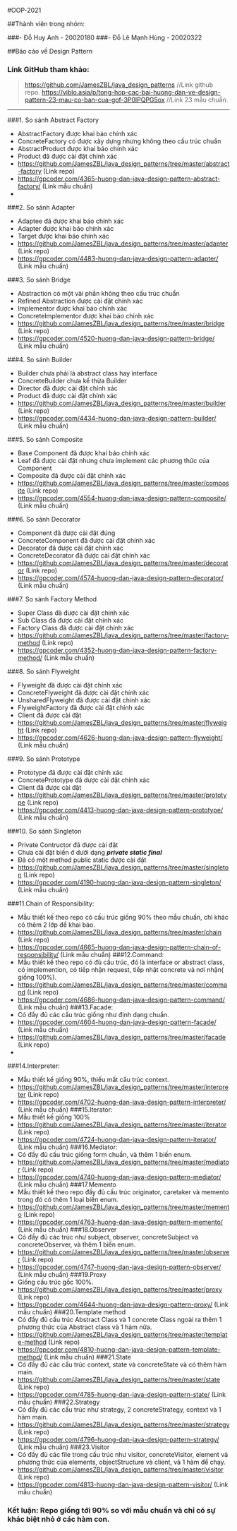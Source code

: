 #OOP-2021

##Thành viên trong nhóm:

###- Đỗ Huy Anh - 20020180
###- Đỗ Lê Mạnh Hùng - 20020322

##Báo cáo về Design Pattern
### Link GitHub tham khảo:
> https://github.com/JamesZBL/java_design_patterns //Link github repo.
> https://viblo.asia/p/tong-hop-cac-bai-huong-dan-ve-design-pattern-23-mau-co-ban-cua-gof-3P0lPQPG5ox //Link 23 mẫu chuẩn.

__ __

###1. So sánh Abstract Factory
* AbstractFactory được khai báo chính xác
* ConcreteFactory có được xây dựng nhưng không theo cấu trúc chuẩn
* AbstractProduct được khai báo chính xác
* Product đã được cài đặt chính xác
* https://github.com/JamesZBL/java_design_patterns/tree/master/abstract-factory (Link repo)
* https://gpcoder.com/4365-huong-dan-java-design-pattern-abstract-factory/ (Link mẫu chuẩn)
* 

###2. So sánh Adapter
* Adaptee đã được khai báo chính xác
* Adapter được khai báo chính xác
* Target được khai báo chính xác
* https://github.com/JamesZBL/java_design_patterns/tree/master/adapter (Link repo)
* https://gpcoder.com/4483-huong-dan-java-design-pattern-adapter/ (Link mẫu chuẩn)

###3. So sánh Bridge
* Abstraction có một vài phần không theo cấu trúc chuẩn
* Refined Abstraction được cài đặt chính xác
* Implementor được khai báo chính xác
* ConcreteImplementor được khai báo chính xác
* https://github.com/JamesZBL/java_design_patterns/tree/master/bridge (Link repo)
* https://gpcoder.com/4520-huong-dan-java-design-pattern-bridge/ (Link mẫu chuẩn)

###4. So sánh Builder
* Builder chưa phải là abstract class hay ìnterface
* ConcreteBuilder chưa kế thừa Builder
* Director đã được cài đặt chính xác
* Product  đã được cài đặt chính xác
* https://github.com/JamesZBL/java_design_patterns/tree/master/builder (Link repo)
* https://gpcoder.com/4434-huong-dan-java-design-pattern-builder/ (Link mẫu chuẩn)
 
###5. So sánh Composite
* Base Component đã được khai báo chính xác
* Leaf đã được cài đặt nhưng chưa implement các phương thức của Component
* Composite đã được cài đặt chính xác
* https://github.com/JamesZBL/java_design_patterns/tree/master/composite (Link repo)
* https://gpcoder.com/4554-huong-dan-java-design-pattern-composite/ (Link mẫu chuẩn)

###6. So sánh Decorator
* Component đã được cài đặt đúng
* ConcreteComponent đã được cài đặt chính xác
* Decorator đã được cài đặt chính xác
* ConcreteDecorator đã được cài đặt chính xác
* https://github.com/JamesZBL/java_design_patterns/tree/master/decorator (Link repo)
* https://gpcoder.com/4574-huong-dan-java-design-pattern-decorator/ (Link mẫu chuẩn)

###7. So sánh Factory Method
* Super Class đã được cài đặt chính xác
* Sub Class đã được cài đặt chính xác
* Factory Class đã được cài đặt chính xác
* https://github.com/JamesZBL/java_design_patterns/tree/master/factory-method (Link repo)
* https://gpcoder.com/4352-huong-dan-java-design-pattern-factory-method/ (Link mẫu chuẩn)

###8. So sánh Flyweight
* Flyweight đã được cài đặt chính xác
* ConcreteFlyweight đã được cài đặt chính xác
* UnsharedFlyweight đã được cài đặt chính xác
* FlyweightFactory đã được cài đặt chính xác
* Client đã được cài đặt
* https://github.com/JamesZBL/java_design_patterns/tree/master/flyweight (Link repo)
* https://gpcoder.com/4626-huong-dan-java-design-pattern-flyweight/ (Link mẫu chuẩn)

###9. So sánh Prototype
* Prototype đã được cài đặt chính xác
* ConcretePrototype đã dược cài đặt chính xác
* Client đã được cài đặt
* https://github.com/JamesZBL/java_design_patterns/tree/master/prototype (Link repo)
* https://gpcoder.com/4413-huong-dan-java-design-pattern-prototype/ (Link mẫu chuẩn)

###10. So sánh Singleton
* Private Contructor đã được cài đặt
* Chưa cài đặt biến ở dưới dạng ***private static final***
* Đã có một method public static được cài đặt
* https://github.com/JamesZBL/java_design_patterns/tree/master/singleton (Link repo)
* https://gpcoder.com/4190-huong-dan-java-design-pattern-singleton/ (Link mẫu chuẩn)
 
###11.Chain of Responsibility:
* Mẫu thiết kế theo repo có cấu trúc giống 90% theo mẫu chuẩn, chỉ khác có thêm 2 lớp để khai báo.
* https://github.com/JamesZBL/java_design_patterns/tree/master/chain (Link repo)
* https://gpcoder.com/4665-huong-dan-java-design-pattern-chain-of-responsibility/ (Link mẫu chuẩn)
###12.Command:
* Mẫu thiết kế theo repo có đủ cấu trúc, đó là interface or abstract class, có implemention, có tiếp nhận request, tiếp nhật concrete và nơi nhận( giống 100%).
* https://github.com/JamesZBL/java_design_patterns/tree/master/command (Link repo)
* https://gpcoder.com/4686-huong-dan-java-design-pattern-command/ (Link mẫu chuẩn)
###13.Facade:
* Có đầy đủ các cấu trúc giống như định dạng chuẩn.
* https://gpcoder.com/4604-huong-dan-java-design-pattern-facade/ (Link mẫu chuẩn)
* https://github.com/JamesZBL/java_design_patterns/tree/master/facade (Link repo) 
* 
###14.Interpreter:
* Mẫu thiết kế giống 90%, thiếu mất cấu trúc context.
* https://github.com/JamesZBL/java_design_patterns/tree/master/interpreter (Link repo)
* https://gpcoder.com/4702-huong-dan-java-design-pattern-interpreter/ (Link mẫu chuẩn)
###15.Iterator:
* Mẫu thiết kế giống 100%
* https://github.com/JamesZBL/java_design_patterns/tree/master/iterator (Link repo)
* https://gpcoder.com/4724-huong-dan-java-design-pattern-iterator/ (Link mẫu chuẩn)
###16.Mediator:
* Có đầy đủ cấu trúc giống form chuẩn, và thêm 1 biến enum.
* https://github.com/JamesZBL/java_design_patterns/tree/master/mediator (Link repo)
* https://gpcoder.com/4740-huong-dan-java-design-pattern-mediator/ (Link mẫu chuẩn)
###17.Memento
* Mẫu thiết kế theo repo đầy đủ cấu trúc originator, caretaker và memento trong đó có thêm 1 loại biến enum.
* https://github.com/JamesZBL/java_design_patterns/tree/master/memento (Link repo)
* https://gpcoder.com/4763-huong-dan-java-design-pattern-memento/ (Link mẫu chuẩn)
###18.Observer 
* Có đầy đủ các  trúc như subject, observer, concreteSubject và concreteObserver, và thêm 1 biến enum.
* https://github.com/JamesZBL/java_design_patterns/tree/master/observer (Link repo)
* https://gpcoder.com/4747-huong-dan-java-design-pattern-observer/ (Link mẫu chuẩn)
###19.Proxy
* Giống cấu trúc gốc 100%.
* https://github.com/JamesZBL/java_design_patterns/tree/master/proxy (Link repo)
* https://gpcoder.com/4644-huong-dan-java-design-pattern-proxy/ (Link mẫu chuẩn)
###20.Template method
* Có đầy đủ cấu trúc Abstract Class và 1 concrete  Class ngoài ra thêm 1 phương thức của Abstract class và 1 hàm nữa.
* https://github.com/JamesZBL/java_design_patterns/tree/master/template-method (Link repo)
* https://gpcoder.com/4810-huong-dan-java-design-pattern-template-method/ (Link mẫu chuẩn)
###21.State
* Có đầy đủ các cấu trúc context, state và concreteState và có thêm hàm main.
* https://github.com/JamesZBL/java_design_patterns/tree/master/state (Link repo)
* https://gpcoder.com/4785-huong-dan-java-design-pattern-state/ (Link mẫu chuẩn)
###22.Strategy
* Có đầy đủ các cấu trúc như strategy, 2 concreteStrategy, context và 1 hàm main.
* https://github.com/JamesZBL/java_design_patterns/tree/master/strategy (Link repo)
* https://gpcoder.com/4796-huong-dan-java-design-pattern-strategy/ (Link mẫu chuẩn)
###23.Visitor
* Có đầy đủ các file trong cấu trúc như visitor, concreteVisitor, element và phương thức của elements, objectStructure và client, và 1 hàm để chạy.
* https://github.com/JamesZBL/java_design_patterns/tree/master/visitor (Link repo)
* https://gpcoder.com/4813-huong-dan-java-design-pattern-visitor/ (Link mẫu chuẩn)
 
### Kết luận: Repo giống tới 90% so với mẫu chuẩn và chỉ có sự khác biệt nhỏ ở các hàm con.
